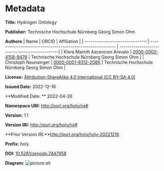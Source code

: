 # Metadata

**Title:** Hydrogen Ontology

**Publisher:**  Technische Hochschule Nürnberg Georg Simon Ohm

**Authors**
| Name                            | ORCID                                                        | Affiliation                                    |
| --------------------------------| ------------------------------------------------------------ | -----------------------------------------------|
| Kiara Marnitt Ascencion Arevalo | [0000-0002-4158-9478](https://orcid.org/0000-0002-4158-9478) | Technische Hochschule Nürnberg Georg Simon Ohm |
| Christoph Neunsinger            | [0000-0001-9312-208X](https://orcid.org/0000-0001-9312-208X) | Technische Hochschule Nürnberg Georg Simon Ohm |


**License:** [Attribution-ShareAlike 4.0 International (CC BY-SA 4.0)](https://creativecommons.org/licenses/by-sa/4.0/)

**Issued Date:** 2022-12-16

**Modified Date: ** 2022-04-26

**Namespace URI:** http://purl.org/holy/ns#

**Version:** 1.1
 
**Version IRI:** http://purl.org/holy/ns#

**Prior Version IRI:**http://purl.org/holy/holy-20221216

**Prefix:** holy

**DOI:** [10.5281/zenodo.7447958](https://doi.org/10.5281/zenodo.7447958)

**Diagram:** ![picture alt](http://purl.org/holy/schema_diagram)



